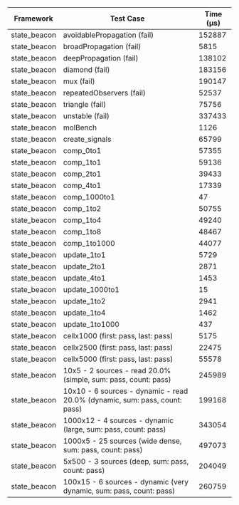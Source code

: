 | Framework | Test Case | Time (μs) |
| --- | --- | --- |
| state_beacon | avoidablePropagation (fail) | 152887 |
| state_beacon | broadPropagation (fail) | 5815 |
| state_beacon | deepPropagation (fail) | 138102 |
| state_beacon | diamond (fail) | 183156 |
| state_beacon | mux (fail) | 190147 |
| state_beacon | repeatedObservers (fail) | 52537 |
| state_beacon | triangle (fail) | 75756 |
| state_beacon | unstable (fail) | 337433 |
| state_beacon | molBench | 1126 |
| state_beacon | create_signals | 65799 |
| state_beacon | comp_0to1 | 57355 |
| state_beacon | comp_1to1 | 59136 |
| state_beacon | comp_2to1 | 39433 |
| state_beacon | comp_4to1 | 17339 |
| state_beacon | comp_1000to1 | 47 |
| state_beacon | comp_1to2 | 50755 |
| state_beacon | comp_1to4 | 49240 |
| state_beacon | comp_1to8 | 48467 |
| state_beacon | comp_1to1000 | 44077 |
| state_beacon | update_1to1 | 5729 |
| state_beacon | update_2to1 | 2871 |
| state_beacon | update_4to1 | 1453 |
| state_beacon | update_1000to1 | 15 |
| state_beacon | update_1to2 | 2941 |
| state_beacon | update_1to4 | 1462 |
| state_beacon | update_1to1000 | 437 |
| state_beacon | cellx1000 (first: pass, last: pass) | 5175 |
| state_beacon | cellx2500 (first: pass, last: pass) | 22475 |
| state_beacon | cellx5000 (first: pass, last: pass) | 55578 |
| state_beacon | 10x5 - 2 sources - read 20.0% (simple, sum: pass, count: pass) | 245989 |
| state_beacon | 10x10 - 6 sources - dynamic - read 20.0% (dynamic, sum: pass, count: pass) | 199168 |
| state_beacon | 1000x12 - 4 sources - dynamic (large, sum: pass, count: pass) | 343054 |
| state_beacon | 1000x5 - 25 sources (wide dense, sum: pass, count: pass) | 497073 |
| state_beacon | 5x500 - 3 sources (deep, sum: pass, count: pass) | 204049 |
| state_beacon | 100x15 - 6 sources - dynamic (very dynamic, sum: pass, count: pass) | 260759 |
